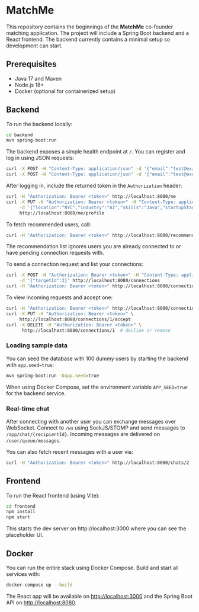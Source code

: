# MatchMe

This repository contains the beginnings of the **MatchMe** co-founder matching application. The project will include a Spring Boot backend and a React frontend. The backend currently contains a minimal setup so development can start.

## Prerequisites
- Java 17 and Maven
- Node.js 18+
- Docker (optional for containerized setup)

## Backend

To run the backend locally:

```bash
cd backend
mvn spring-boot:run
```

The backend exposes a simple health endpoint at `/`.
You can register and log in using JSON requests:

```bash
curl -X POST -H "Content-Type: application/json" -d '{"email":"test@example.com","password":"pass"}' http://localhost:8080/register
curl -X POST -H "Content-Type: application/json" -d '{"email":"test@example.com","password":"pass"}' http://localhost:8080/login
```

After logging in, include the returned token in the `Authorization` header:

```bash
curl -H "Authorization: Bearer <token>" http://localhost:8080/me
curl -X PUT -H "Authorization: Bearer <token>" -H "Content-Type: application/json" \
     -d '{"location":"NYC","industry":"AI","skills":"Java","startupStage":"idea","lookingFor":"Designer"}' \
     http://localhost:8080/me/profile
```

To fetch recommended users, call:

```bash
curl -H "Authorization: Bearer <token>" http://localhost:8080/recommendations
```
The recommendation list ignores users you are already connected to or have pending
connection requests with.

To send a connection request and list your connections:

```bash
curl -X POST -H "Authorization: Bearer <token>" -H "Content-Type: application/json" \
     -d '{"targetId":2}' http://localhost:8080/connections
curl -H "Authorization: Bearer <token>" http://localhost:8080/connections
```

To view incoming requests and accept one:

```bash
curl -H "Authorization: Bearer <token>" http://localhost:8080/connections/requests
curl -X PUT -H "Authorization: Bearer <token>" \
     http://localhost:8080/connections/1/accept
curl -X DELETE -H "Authorization: Bearer <token>" \
      http://localhost:8080/connections/1  # decline or remove
```

### Loading sample data

You can seed the database with 100 dummy users by starting the backend with
`app.seed=true`:

```bash
mvn spring-boot:run -Dapp.seed=true
```

When using Docker Compose, set the environment variable `APP_SEED=true` for the
backend service.

### Real-time chat

After connecting with another user you can exchange messages over WebSocket. Connect to `/ws` using SockJS/STOMP and send messages to `/app/chat/{recipientId}`. Incoming messages are delivered on `/user/queue/messages`.

You can also fetch recent messages with a user via:

```bash
curl -H "Authorization: Bearer <token>" http://localhost:8080/chats/2
```

## Frontend

To run the React frontend (using Vite):

```bash
cd frontend
npm install
npm start
```

This starts the dev server on http://localhost:3000 where you can see the placeholder UI.

## Docker

You can run the entire stack using Docker Compose. Build and start all services
with:

```bash
docker-compose up --build
```

The React app will be available on <http://localhost:3000> and the Spring Boot
API on <http://localhost:8080>.
